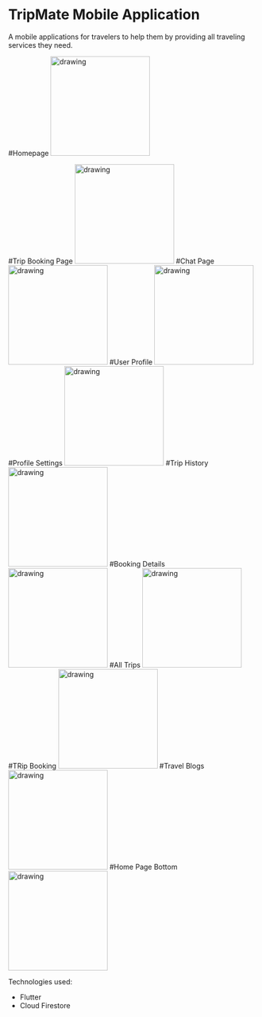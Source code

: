 # TripMate Mobile Application
 
A mobile applications for travelers to help them by providing all traveling services they need.

#Homepage
<img src="1.jpg" alt="drawing" width="200"/>

#Trip Booking Page
<img src="3.jpg" alt="drawing" width="200"/>
#Chat Page
<img src="4.jpg" alt="drawing" width="200"/>
#User Profile
<img src="5.jpg" alt="drawing" width="200"/>
#Profile Settings
<img src="6.jpg" alt="drawing" width="200"/>
#Trip History
<img src="7.jpg" alt="drawing" width="200"/>
#Booking Details
<img src="8.jpg" alt="drawing" width="200"/>
#All Trips
<img src="9.jpg" alt="drawing" width="200"/>
#TRip Booking
<img src="10.jpg" alt="drawing" width="200"/>
#Travel Blogs
<img src="11.jpg" alt="drawing" width="200"/>
#Home Page Bottom
<img src="12.jpg" alt="drawing" width="200"/>

Technologies used:

  - Flutter
  - Cloud Firestore
